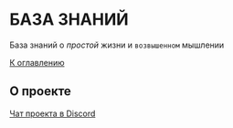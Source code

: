 # БАЗА ЗНАНИЙ

База знаний о *простой* жизни и `возвышенном` мышлении

[К оглавлению](./HOME.md#оглавление)

## О проекте

[Чат проекта в Discord](https://discord.gg/mUVEEq)
